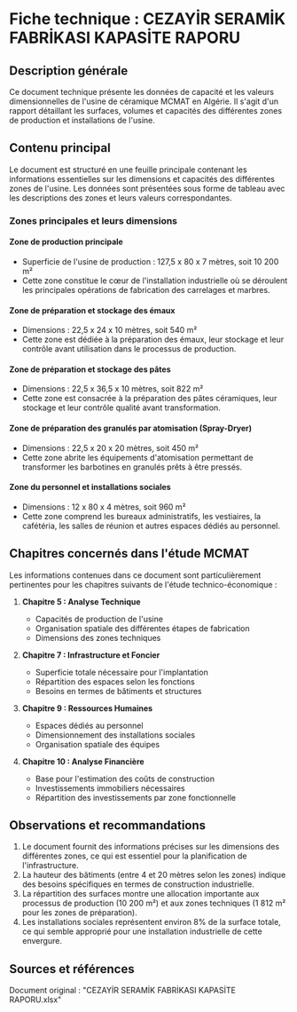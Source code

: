 # Fiche technique : CEZAYİR SERAMİK FABRİKASI KAPASİTE RAPORU

## Description générale
Ce document technique présente les données de capacité et les valeurs dimensionnelles de l'usine de céramique MCMAT en Algérie. Il s'agit d'un rapport détaillant les surfaces, volumes et capacités des différentes zones de production et installations de l'usine.

## Contenu principal
Le document est structuré en une feuille principale contenant les informations essentielles sur les dimensions et capacités des différentes zones de l'usine. Les données sont présentées sous forme de tableau avec les descriptions des zones et leurs valeurs correspondantes.

### Zones principales et leurs dimensions

#### Zone de production principale
- Superficie de l'usine de production : 127,5 x 80 x 7 mètres, soit 10 200 m²
- Cette zone constitue le cœur de l'installation industrielle où se déroulent les principales opérations de fabrication des carrelages et marbres.

#### Zone de préparation et stockage des émaux
- Dimensions : 22,5 x 24 x 10 mètres, soit 540 m²
- Cette zone est dédiée à la préparation des émaux, leur stockage et leur contrôle avant utilisation dans le processus de production.

#### Zone de préparation et stockage des pâtes
- Dimensions : 22,5 x 36,5 x 10 mètres, soit 822 m²
- Cette zone est consacrée à la préparation des pâtes céramiques, leur stockage et leur contrôle qualité avant transformation.

#### Zone de préparation des granulés par atomisation (Spray-Dryer)
- Dimensions : 22,5 x 20 x 20 mètres, soit 450 m²
- Cette zone abrite les équipements d'atomisation permettant de transformer les barbotines en granulés prêts à être pressés.

#### Zone du personnel et installations sociales
- Dimensions : 12 x 80 x 4 mètres, soit 960 m²
- Cette zone comprend les bureaux administratifs, les vestiaires, la cafétéria, les salles de réunion et autres espaces dédiés au personnel.

## Chapitres concernés dans l'étude MCMAT
Les informations contenues dans ce document sont particulièrement pertinentes pour les chapitres suivants de l'étude technico-économique :

1. **Chapitre 5 : Analyse Technique**
   - Capacités de production de l'usine
   - Organisation spatiale des différentes étapes de fabrication
   - Dimensions des zones techniques

2. **Chapitre 7 : Infrastructure et Foncier**
   - Superficie totale nécessaire pour l'implantation
   - Répartition des espaces selon les fonctions
   - Besoins en termes de bâtiments et structures

3. **Chapitre 9 : Ressources Humaines**
   - Espaces dédiés au personnel
   - Dimensionnement des installations sociales
   - Organisation spatiale des équipes

4. **Chapitre 10 : Analyse Financière**
   - Base pour l'estimation des coûts de construction
   - Investissements immobiliers nécessaires
   - Répartition des investissements par zone fonctionnelle

## Observations et recommandations
1. Le document fournit des informations précises sur les dimensions des différentes zones, ce qui est essentiel pour la planification de l'infrastructure.
2. La hauteur des bâtiments (entre 4 et 20 mètres selon les zones) indique des besoins spécifiques en termes de construction industrielle.
3. La répartition des surfaces montre une allocation importante aux processus de production (10 200 m²) et aux zones techniques (1 812 m² pour les zones de préparation).
4. Les installations sociales représentent environ 8% de la surface totale, ce qui semble approprié pour une installation industrielle de cette envergure.

## Sources et références
Document original : "CEZAYİR SERAMİK FABRİKASI KAPASİTE RAPORU.xlsx"
